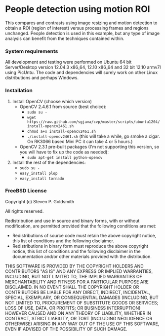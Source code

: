 # People detection using motion ROI

This compares and contrasts using image resizing and motion detection to obtain
a ROI (region of interest) versus processing frames and regions unchanged.
People detection is used in this example, but any type of image analysis can
benefit from the techniques contained within.

### System requirements

All development and testing were performed on Ubuntu 64 bit Server/Desktop version
12.04.3 x86_64, 12.10 x86_64 and 32 bit 12.10 armv7l using PicUntu. The code and
dependencies will surely work on other Linux distributions and perhaps Windows.

### Installation

1. Install OpenCV (choose which version)
    * OpenCV 2.4.6.1 from source (best choice):
        * `sudo su -`
        * `wget https://raw.github.com/sgjava/cvp/master/scripts/ubuntu1204/install-opencv2461.sh`
        * `chmod a+x install-opencv2461.sh`
        * `./install-opencv2461.sh` (this will take a while, go smoke a cigar. On RK3066 based Mini PC it can take 4 or 5 hours.)
    * OpenCV 2.3.1 pre-built packages (I'm not supporting this version, so you will have to fix up the code as needed):
        * `sudo apt-get install python-opencv`
2. Install the rest of the dependencies:
    * `sudo su -`
    * `easy_install plop`
    * `easy_install tornado`

### FreeBSD License

Copyright (c) Steven P. Goldsmith

All rights reserved.

Redistribution and use in source and binary forms, with or without modification, are permitted provided that the following conditions are met:
* Redistributions of source code must retain the above copyright notice, this list of conditions and the following disclaimer.
* Redistributions in binary form must reproduce the above copyright notice, this list of conditions and the following disclaimer in the documentation and/or other materials provided with the distribution.

THIS SOFTWARE IS PROVIDED BY THE COPYRIGHT HOLDERS AND CONTRIBUTORS "AS IS" AND ANY EXPRESS OR IMPLIED WARRANTIES, INCLUDING, BUT NOT LIMITED TO, THE IMPLIED WARRANTIES OF MERCHANTABILITY AND FITNESS FOR A PARTICULAR PURPOSE ARE DISCLAIMED. IN NO EVENT SHALL THE COPYRIGHT HOLDER OR CONTRIBUTORS BE LIABLE FOR ANY DIRECT, INDIRECT, INCIDENTAL, SPECIAL, EXEMPLARY, OR CONSEQUENTIAL DAMAGES (INCLUDING, BUT NOT LIMITED TO, PROCUREMENT OF SUBSTITUTE GOODS OR SERVICES; LOSS OF USE, DATA, OR PROFITS; OR BUSINESS INTERRUPTION) HOWEVER CAUSED AND ON ANY THEORY OF LIABILITY, WHETHER IN CONTRACT, STRICT LIABILITY, OR TORT (INCLUDING NEGLIGENCE OR OTHERWISE) ARISING IN ANY WAY OUT OF THE USE OF THIS SOFTWARE, EVEN IF ADVISED OF THE POSSIBILITY OF SUCH DAMAGE.
